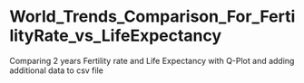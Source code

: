 # World_Trends_Comparison_For_FertilityRate_vs_LifeExpectancy
Comparing 2 years Fertility rate and  Life Expectancy with Q-Plot and adding additional data to csv file 
